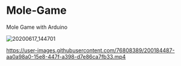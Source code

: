 # Mole-Game
Mole Game with Arduino

![20200617_144701](https://user-images.githubusercontent.com/76808389/200184495-6df0071d-0f87-4872-a14a-605cd4497ca1.jpg)

https://user-images.githubusercontent.com/76808389/200184487-aa0a98a0-15e8-447f-a398-d7e86ca7fb33.mp4

